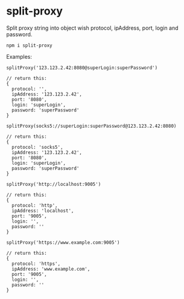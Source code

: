 # split-proxy

Split proxy string into object wish protocol, ipAddress, port, login and password.

```
npm i split-proxy
```

Examples:

```{js}
splitProxy('123.123.2.42:8080@superLogin:superPassword')

// return this:
{
  protocol: '',
  ipAddress: '123.123.2.42',
  port: '8080',
  login: 'superLogin',
  password: 'superPassword'
}
```

```{js}
splitProxy(socks5://superLogin:superPassword@123.123.2.42:8080)

// return this:
{
  protocol: 'socks5',
  ipAddress: '123.123.2.42',
  port: '8080',
  login: 'superLogin',
  password: 'superPassword'
}
```

```{js}
splitProxy('http://localhost:9005')

// return this:
{
  protocol: 'http',
  ipAddress: 'localhost',
  port: '9005',
  login: '',
  password: ''
}
```

```{js}
splitProxy('https://www.example.com:9005')

// return this:
{
  protocol: 'https',
  ipAddress: 'www.example.com',
  port: '9005',
  login: '',
  password: ''
}
```
